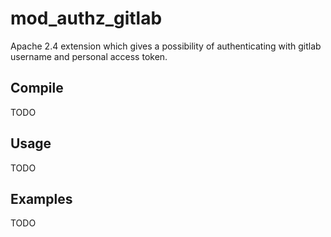 # mod_authz_gitlab
Apache 2.4 extension which gives a possibility of authenticating with gitlab username and personal access token.

## Compile

TODO

## Usage

TODO

## Examples

TODO